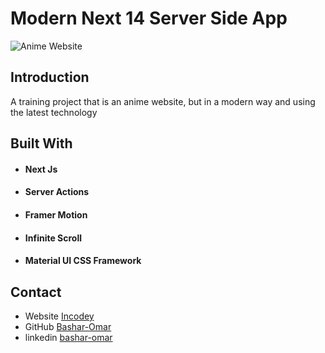 # Modern Next 14 Server Side App

![Anime Website](https://i.ibb.co/MG1nbqt/YT-Thumbnails-2.png)

## Introduction

A training project that is an anime website, but in a modern way and using the latest technology

## Built With

- <h4>Next Js</h4>
- <h4>Server Actions</h4>
- <h4>Framer Motion</h4>
- <h4>Infinite Scroll</h4>
- <h4>Material UI CSS Framework</h4>

## Contact

- Website [Incodey](https://incodey.com/)
- GitHub [Bashar-Omar](https://github.com/Bashar-Omar)
- linkedin [bashar-omar](https://www.linkedin.com/in/bashar-omar/)

